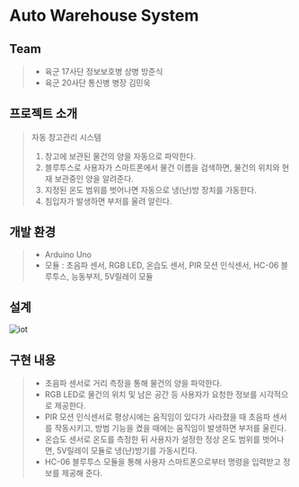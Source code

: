 # Auto Warehouse System

## Team
> * 육군 17사단 정보보호병 상병 방준식
> * 육군 20사단 통신병 병장 김민욱

## 프로젝트 소개
> 자동 창고관리 시스템
> 1. 창고에 보관된 물건의 양을 자동으로 파악한다. 
> 2. 블루투스로 사용자가 스마트폰에서 물건 이름을 검색하면, 물건의 위치와 현재 보관중인 양을 알려준다. 
> 3. 지정된 온도 범위를 벗어나면 자동으로 냉(난)방 장치를 가동한다. 
> 4. 침입자가 발생하면 부저를 울려 알린다.

## 개발 환경
> * Arduino Uno
> * 모듈 : 초음파 센서, RGB LED, 온습도 센서, PIR 모션 인식센서, HC-06 블루투스, 능동부저, 5V릴레이 모듈

## 설계
![iot](https://user-images.githubusercontent.com/32294568/67346184-dd592b80-f578-11e9-9a93-f991ba9a0f39.jpg)

## 구현 내용
> * 초음파 센서로 거리 측정을 통해 물건의 양을 파악한다.
> * RGB LED로 물건의 위치 및 남은 공간 등 사용자가 요청한 정보를 시각적으로 제공한다.
> * PIR 모션 인식센서로 평상시에는 움직임이 있다가 사라졌을 때 초음파 센서를 작동시키고, 방범 기능을 켰을 때에는 움직임이 발생하면 부저를 울린다.
> * 온습도 센서로 온도를 측정한 뒤 사용자가 설정한 정상 온도 범위를 벗어나면, 5V릴레이 모듈로 냉(난)방기를 가동시킨다.
> * HC-06 블루투스 모듈을 통해 사용자 스마트폰으로부터 명령을 입력받고 정보를 제공해 준다.